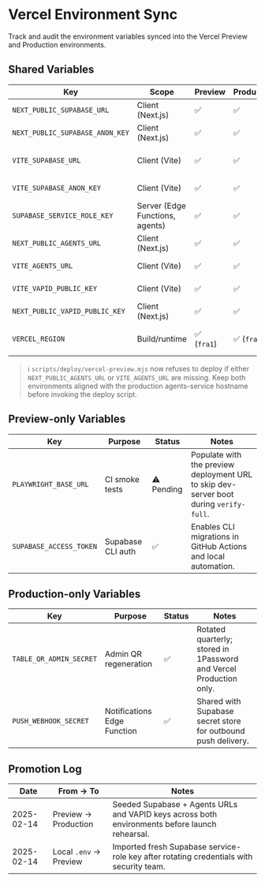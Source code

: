 # Vercel Environment Sync

Track and audit the environment variables synced into the Vercel Preview and Production environments.

## Shared Variables
| Key | Scope | Preview | Production | Notes |
| --- | --- | --- | --- | --- |
| `NEXT_PUBLIC_SUPABASE_URL` | Client (Next.js) | ✅ | ✅ | Points at the managed Supabase project URL. |
| `NEXT_PUBLIC_SUPABASE_ANON_KEY` | Client (Next.js) | ✅ | ✅ | Supabase anon key with row-level security enforced. |
| `VITE_SUPABASE_URL` | Client (Vite) | ✅ | ✅ | Mirrors `NEXT_PUBLIC_SUPABASE_URL`; required for the diner shell. |
| `VITE_SUPABASE_ANON_KEY` | Client (Vite) | ✅ | ✅ | Mirrors `NEXT_PUBLIC_SUPABASE_ANON_KEY`. |
| `SUPABASE_SERVICE_ROLE_KEY` | Server (Edge Functions, agents) | ✅ | ✅ | Required for privileged mutations invoked via Supabase Edge Functions. |
| `NEXT_PUBLIC_AGENTS_URL` | Client (Next.js) | ✅ | ✅ | Points at the deployed agents-service HTTPS endpoint. |
| `VITE_AGENTS_URL` | Client (Vite) | ✅ | ✅ | Same as above for the Vite shell. |
| `VITE_VAPID_PUBLIC_KEY` | Client (Vite) | ✅ | ✅ | Public VAPID key for push subscription opt-in. |
| `NEXT_PUBLIC_VAPID_PUBLIC_KEY` | Client (Next.js) | ✅ | ✅ | Push notifications on the marketing/admin Next.js apps. |
| `VERCEL_REGION` | Build/runtime | ✅ (`fra1`) | ✅ (`fra1`) | Keep runtime close to EU Supabase region; update alongside `vercel.json`. |

> ℹ️ `scripts/deploy/vercel-preview.mjs` now refuses to deploy if either `NEXT_PUBLIC_AGENTS_URL` or `VITE_AGENTS_URL` are missing. Keep both environments aligned with the production agents-service hostname before invoking the deploy script.

## Preview-only Variables
| Key | Purpose | Status | Notes |
| --- | --- | --- | --- |
| `PLAYWRIGHT_BASE_URL` | CI smoke tests | ⚠️ Pending | Populate with the preview deployment URL to skip dev-server boot during `verify-full`. |
| `SUPABASE_ACCESS_TOKEN` | Supabase CLI auth | ✅ | Enables CLI migrations in GitHub Actions and local automation. |

## Production-only Variables
| Key | Purpose | Status | Notes |
| --- | --- | --- | --- |
| `TABLE_QR_ADMIN_SECRET` | Admin QR regeneration | ✅ | Rotated quarterly; stored in 1Password and Vercel Production only. |
| `PUSH_WEBHOOK_SECRET` | Notifications Edge Function | ✅ | Shared with Supabase secret store for outbound push delivery. |

## Promotion Log
| Date | From → To | Notes |
| --- | --- | --- |
| 2025-02-14 | Preview → Production | Seeded Supabase + Agents URLs and VAPID keys across both environments before launch rehearsal. |
| 2025-02-14 | Local `.env` → Preview | Imported fresh Supabase service-role key after rotating credentials with security team. |
